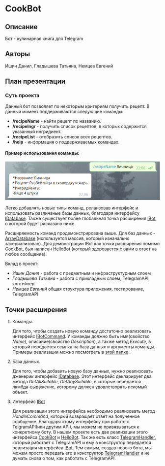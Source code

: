 # CookBot
## Описание
  Бот - кулинарная книга для Telegram
## Авторы
   Ишин Данил, Гладышева Татьяна, Немцев Евгений
## План презентации
### Суть проекта
Данный бот позволяет по некоторым критериям получить рецепт. В данный момент поддерживаются следующие команды:
* **/recipeName** - найти рецепт по названию.
* **/recipeIngr** - получить список рецептов, в которых содержится указанный ингридиент.
* **/recipeList** - отобразить список всех рецептов.
* **/help** - информация о поддерживаемых командах.

#### Пример использования команды:
![Example](Example.PNG)

Легко добавлять новые типы команд, релаизовав интерфейс и использовать различаные базы данных, благодаря интерфейсу [IDatabase](CookBot/source/Infrastructure/Databases/IDatabase.cs). Также существует более глобальная точка расширения [IBot](/CookBot/source/App/IBot.cs), о которой будет расказано ниже.

Расширяемость команд продемонстрирована выше. Для баз данных - [ArrayDatabase](/CookBot/source/Infrastructure/Databases/ArrayDatabase.cs) (используется массив, который изначально засериализован). Для демонстрации IBot как точки расширения помимо [CookBot](/CookBot/source/App/CookBot.cs), был написан [HelloBot](/CookBot/source/App/HelloBot.cs) (который здоровается с вами в ответ на любое сообщение).

Вклад в проект:
* *Ишин Данил* - работа с предметным и инфраструктурным слоем
* *Гладышева Татьяна* - работа с прикладным слоем, TelegramAPI, контейнер
* *Немцев Евгений* общая структура приложения, тестирование, TelegramAPI

## Точки расширения
1. Команды.

    Для того, чтобы создать новую команду достаточно реализовать интерфейс [IBotCommand](CookBot/source/App/Commands/IBotCommand.cs). У команды должно быть имя(свойство *Name*), описание(свойство *Description*), а также метод *Execute*, в который передается ссылка на базу данных и аргументы команды. Примеры реализации можно посмотреть в [этой папке](/CookBot/source/App/Commands) .
    
2. База данных.

    Для того, чтобы добавить новую базу данных, нужно реализовать дженерик интерфейс [IDatabase](/CookBot/source/Infrastructure/Databases/IDatabase.cs). Этот интерфейс декларирует два метода *GetAllSuitable*, *GetAnySuitable*, в которые передается лямбда-выражение, которому должен удовлетворять искомый объект.

3. Интерфейс [IBot](/CookBot/source/App/IBot.cs)

    Для реализации этого интерфейса необходимо реализовать метод *HandleCommand*, который возвращает ответ на полученное сообщение. Благодаря этому интерфейсу при работе с TelgramAPI(или другим API), мы можем не привязываться к конкретному боту. В нашем проекте есть две реализации этого интерфейса [CookBot](/CookBot/source/App/CookBot.cs) и [HelloBot](/CookBot/source/App/HelloBot.cs). Так же есть класс [TelegramHandler](/CookBot/source/App/TelegramHandler.cs), который работает с TelegramAPI и ему в конструктор передается реализация интерфейса [IBot](/CookBot/source/App/IBot.cs). Тем самым, создав нового бота, мы можем просто передать его в конструктор [TelegramHandler](/CookBot/source/App/TelegramHandler.cs) и не думать снова о том, как работать с TelegramAPI.
